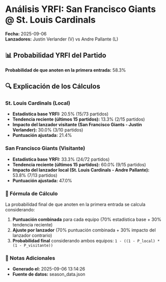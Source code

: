 # Análisis YRFI: San Francisco Giants @ St. Louis Cardinals

**Fecha:** 2025-09-06  
**Lanzadores:** Justin Verlander (V) vs Andre Pallante (L)

## 📊 Probabilidad YRFI del Partido

**Probabilidad de que anoten en la primera entrada:** 58.3%

## 🔍 Explicación de los Cálculos

### St. Louis Cardinals (Local)
- **Estadística base YRFI:** 20.5% (15/73 partidos)
- **Tendencia reciente (últimos 15 partidos):** 13.3% (2/15 partidos)
- **Impacto del lanzador visitante (San Francisco Giants - Justin Verlander):** 30.0% (3/10 partidos)
- **Puntuación ajustada:** 21.4%

### San Francisco Giants (Visitante)
- **Estadística base YRFI:** 33.3% (24/72 partidos)
- **Tendencia reciente (últimos 15 partidos):** 60.0% (9/15 partidos)
- **Impacto del lanzador local (St. Louis Cardinals - Andre Pallante):** 53.8% (7/13 partidos)
- **Puntuación ajustada:** 47.0%

### 📝 Fórmula de Cálculo

La probabilidad final de que anoten en la primera entrada se calcula considerando:
1. **Puntuación combinada** para cada equipo (70% estadística base + 30% tendencia reciente)
2. **Ajuste por lanzador** (70% puntuación combinada + 30% impacto del lanzador contrario)
3. **Probabilidad final** considerando ambos equipos: `1 - ((1 - P_local) * (1 - P_visitante))`

### 📌 Notas Adicionales

- **Generado el:** 2025-09-06 13:14:26
- **Fuente de datos:** season_data.json
